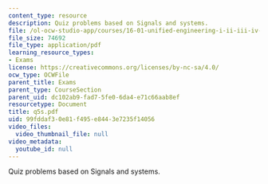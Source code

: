 ```yaml
---
content_type: resource
description: Quiz problems based on Signals and systems.
file: /ol-ocw-studio-app/courses/16-01-unified-engineering-i-ii-iii-iv-fall-2005-spring-2006/99fddaf30e81f495e8443e7235f14056_q5s.pdf
file_size: 74692
file_type: application/pdf
learning_resource_types:
- Exams
license: https://creativecommons.org/licenses/by-nc-sa/4.0/
ocw_type: OCWFile
parent_title: Exams
parent_type: CourseSection
parent_uid: dc102ab9-fad7-5fe0-6da4-e71c66aab8ef
resourcetype: Document
title: q5s.pdf
uid: 99fddaf3-0e81-f495-e844-3e7235f14056
video_files:
  video_thumbnail_file: null
video_metadata:
  youtube_id: null
---
```

Quiz problems based on Signals and systems.